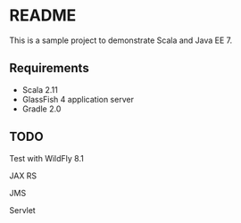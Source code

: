 README
========


This is a sample project to demonstrate Scala and Java EE 7.


Requirements
-------------

* Scala 2.11
* GlassFish 4 application server
* Gradle 2.0


TODO
----

Test with WildFly 8.1

JAX RS

JMS

Servlet



